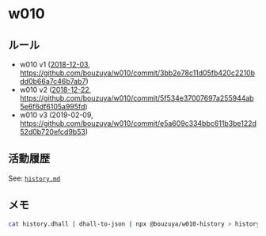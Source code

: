 # w010

## ルール

- w010 v1 ([2018-12-03][], https://github.com/bouzuya/w010/commit/3bb2e78c11d05fb420c2210bdd0b66a7c46b7ab7)
- w010 v2 ([2018-12-22][], https://github.com/bouzuya/w010/commit/5f534e37007697a255944ab5e6f6df6105a995fd)
- w010 v3 (2019-02-09, https://github.com/bouzuya/w010/commit/e5a609c334bbc611b3be122d52d0b720efcd9b53)

## 活動履歴

See: [`history.md`](history.md)

## メモ

```bash
cat history.dhall | dhall-to-json | npx @bouzuya/w010-history > history.md
```

[2018-12-03]: https://blog.bouzuya.net/2018/12/03/
[2018-12-22]: https://blog.bouzuya.net/2018/12/22/
